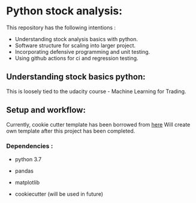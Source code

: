 # Python stock analysis:
This repository has the following intentions :
- Understanding stock analysis basics with python.
- Software structure for scaling into larger project.
- Incorporating defensive programming and unit testing.
- Using github actions for ci and regression testing.

## Understanding stock basics python:
This is loosely tied to the udacity course - Machine Learning for Trading.

## Setup and workflow:

Currently, cookie cutter template has been borrowed from [here][template_ref]
Will create own template after this project has been completed.

### Dependencies :
- python 3.7
- pandas
- matplotlib
- cookiecutter (will be used in future)


   [template_ref]: <https://github.com/drivendata/cookiecutter-data-science>
